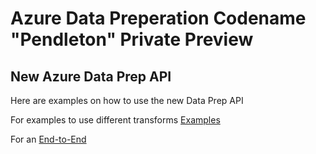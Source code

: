 
# Azure Data Preperation Codename "Pendleton" Private Preview

## New Azure Data Prep API
Here are examples on how to use the new Data Prep API

For examples to use different transforms [Examples](API)

For an [End-to-End](Scenarios/NYTaxiCab)
